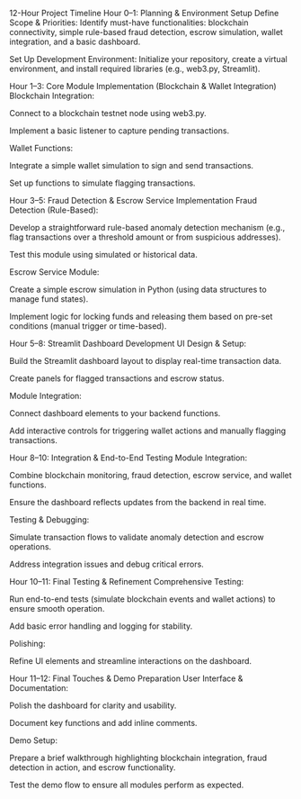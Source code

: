 12-Hour Project Timeline
Hour 0–1: Planning & Environment Setup
Define Scope & Priorities:
Identify must-have functionalities: blockchain connectivity, simple rule-based fraud detection, escrow simulation, wallet integration, and a basic dashboard.

Set Up Development Environment:
Initialize your repository, create a virtual environment, and install required libraries (e.g., web3.py, Streamlit).

Hour 1–3: Core Module Implementation (Blockchain & Wallet Integration)
Blockchain Integration:

Connect to a blockchain testnet node using web3.py.

Implement a basic listener to capture pending transactions.

Wallet Functions:

Integrate a simple wallet simulation to sign and send transactions.

Set up functions to simulate flagging transactions.

Hour 3–5: Fraud Detection & Escrow Service Implementation
Fraud Detection (Rule-Based):

Develop a straightforward rule-based anomaly detection mechanism (e.g., flag transactions over a threshold amount or from suspicious addresses).

Test this module using simulated or historical data.

Escrow Service Module:

Create a simple escrow simulation in Python (using data structures to manage fund states).

Implement logic for locking funds and releasing them based on pre-set conditions (manual trigger or time-based).

Hour 5–8: Streamlit Dashboard Development
UI Design & Setup:

Build the Streamlit dashboard layout to display real-time transaction data.

Create panels for flagged transactions and escrow status.

Module Integration:

Connect dashboard elements to your backend functions.

Add interactive controls for triggering wallet actions and manually flagging transactions.

Hour 8–10: Integration & End-to-End Testing
Module Integration:

Combine blockchain monitoring, fraud detection, escrow service, and wallet functions.

Ensure the dashboard reflects updates from the backend in real time.

Testing & Debugging:

Simulate transaction flows to validate anomaly detection and escrow operations.

Address integration issues and debug critical errors.

Hour 10–11: Final Testing & Refinement
Comprehensive Testing:

Run end-to-end tests (simulate blockchain events and wallet actions) to ensure smooth operation.

Add basic error handling and logging for stability.

Polishing:

Refine UI elements and streamline interactions on the dashboard.

Hour 11–12: Final Touches & Demo Preparation
User Interface & Documentation:

Polish the dashboard for clarity and usability.

Document key functions and add inline comments.

Demo Setup:

Prepare a brief walkthrough highlighting blockchain integration, fraud detection in action, and escrow functionality.

Test the demo flow to ensure all modules perform as expected.